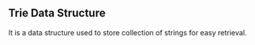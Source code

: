 
## Trie Data Structure

It is a data structure used to store collection of strings for easy retrieval.


